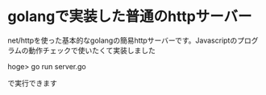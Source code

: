 # golangで実装した普通のhttpサーバー

net/httpを使った基本的なgolangの簡易httpサーバーです。Javascriptのプログラムの動作チェックで使いたくて実装しました

hoge> go run server.go

で実行できます
